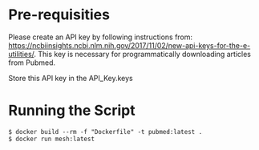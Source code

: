 # Pre-requisities

Please create an API key by following instructions from: https://ncbiinsights.ncbi.nlm.nih.gov/2017/11/02/new-api-keys-for-the-e-utilities/. This key is necessary for programmatically downloading articles from Pubmed.

Store this API key in the API_Key.keys

# Running the Script

```
$ docker build --rm -f "Dockerfile" -t pubmed:latest .
$ docker run mesh:latest
```
